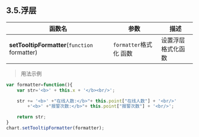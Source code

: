 ## 3.5.浮层
|函数名|参数|描述|
| -- | -- | -- |
|**setTooltipFormatter**(`function` formatter)| `formatter`格式化 函数 |设置浮层格式化函数|
>用法示例

```js
var formatter=function(){
    var str='<b>' + this.x + '</b><br/>';

    str += '<b>' +"在线人数:</b>"+ this.point["在线人数"] + '<br/>'
        +'<b>' +"报警次数:</b>"+ this.point["报警次数"] + '<br/>';

    return str;
}
chart.setTooltipFormatter(formatter);
```

